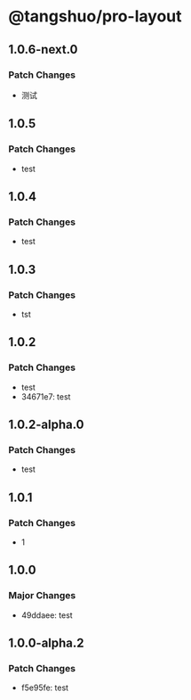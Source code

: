 # @tangshuo/pro-layout

## 1.0.6-next.0

### Patch Changes

- 测试

## 1.0.5

### Patch Changes

- test

## 1.0.4

### Patch Changes

- test

## 1.0.3

### Patch Changes

- tst

## 1.0.2

### Patch Changes

- test
- 34671e7: test

## 1.0.2-alpha.0

### Patch Changes

- test

## 1.0.1

### Patch Changes

- 1

## 1.0.0

### Major Changes

- 49ddaee: test

## 1.0.0-alpha.2

### Patch Changes

- f5e95fe: test
